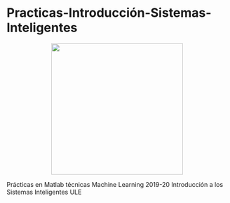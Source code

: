 # Practicas-Introducción-Sistemas-Inteligentes

<p align="center">
  <img width="300" height="300" src="https://logos-marcas.com/wp-content/uploads/2020/12/MATLAB-Emblema.png">
</p>


Prácticas en Matlab técnicas Machine Learning 2019-20 Introducción a los Sistemas Inteligentes ULE
